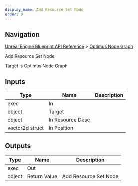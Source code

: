 ```yaml
---
display_name: Add Resource Set Node
order: 9
---
```

## Navigation

[Unreal Engine Blueprint API Reference](https://dev.epicgames.com/documentation/en-us/unreal-engine/BlueprintAPI) > [Optimus Node Graph](https://dev.epicgames.com/documentation/en-us/unreal-engine/BlueprintAPI/OptimusNodeGraph)

Add Resource Set Node

Target is Optimus Node Graph

## Inputs

| Type | Name | Description |
| --- | --- | --- |
| exec | In |  |
| object | Target |  |
| object | In Resource Desc |  |
| vector2d struct | In Position |  |

## Outputs

| Type | Name | Description |
| --- | --- | --- |
| exec | Out |  |
| object | Return Value | Add Resource Set Node |
